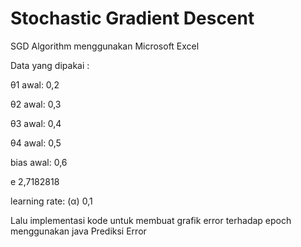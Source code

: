 # Stochastic Gradient Descent



SGD Algorithm menggunakan Microsoft Excel


Data yang dipakai :

θ1 awal: 	0,2

θ2 awal: 	0,3

θ3 awal: 	0,4

θ4 awal: 	0,5

bias awal:	0,6

e	2,7182818

learning rate: (α)	0,1



Lalu implementasi kode untuk membuat grafik error terhadap epoch menggunakan java
Prediksi Error
